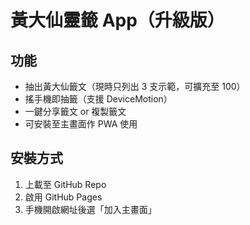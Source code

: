 
# 黃大仙靈籤 App（升級版）

## 功能
- 抽出黃大仙籤文（現時只列出 3 支示範，可擴充至 100）
- 搖手機即抽籤（支援 DeviceMotion）
- 一鍵分享籤文 or 複製籤文
- 可安裝至主畫面作 PWA 使用

## 安裝方式
1. 上載至 GitHub Repo
2. 啟用 GitHub Pages
3. 手機開啟網址後選「加入主畫面」
